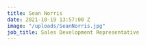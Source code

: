```yaml
---
title: Sean Norris
date: 2021-10-19 13:57:00 Z
image: "/uploads/SeanNorris.jpg"
job_title: Sales Development Representative
---
```


